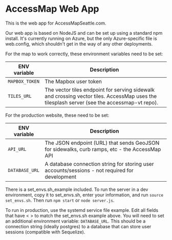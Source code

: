 AccessMap Web App
=================

This is the web app for AccessMapSeattle.com.

Our web app is based on NodeJS and can be set up using a standard npm install. It's currently running on Azure, but the only Azure-specific file is web.config, which shouldn't get in the way of any other deployments.

For the map to work correctly, these environment variables need to be set:

| ENV variable | Description |
| --- | --- |
| `MAPBOX_TOKEN` | The Mapbox user token  |
| `TILES_URL` | The vector tiles endpoint for serving sidewalk and crossing vector tiles. AccessMap uses the tilesplash server (see the accessmap-vt repo).

For the production website, these need to be set:

| ENV variable | Description |
| --- | --- |
| `API_URL` | The JSON endpoint (URL) that sends GeoJSON for sidewalks, curb ramps, etc - the AccessMap API |
| `DATABASE_URL` | A database connection string for storing user accounts/sessions - not required for development

There is a set_envs.sh_example included. To run the server in a dev environment, copy it to set_envs.sh, enter your information, and run `source set_envs.sh`. Then run `npm start` or `node server.js`.

To run in production, use the systemd service file example. Edit all fields
that have &lt; &gt; to match the set_envs.sh example above. You will need to
set an additional environment variable: `DATABASE_URL`. This should be a
connection string (ideally postgres) to a database that can store user sessions
(compatible with Sequelize).

